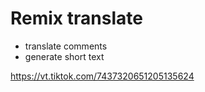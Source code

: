 # Remix translate

- translate comments
- generate short text







https://vt.tiktok.com/7437320651205135624